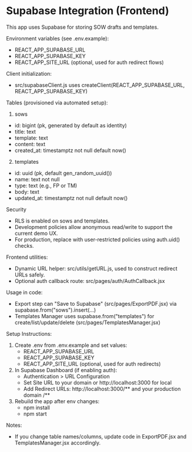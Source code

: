 # Supabase Integration (Frontend)

This app uses Supabase for storing SOW drafts and templates.

Environment variables (see .env.example):
- REACT_APP_SUPABASE_URL
- REACT_APP_SUPABASE_KEY
- REACT_APP_SITE_URL (optional, used for auth redirect flows)

Client initialization:
- src/supabaseClient.js uses createClient(REACT_APP_SUPABASE_URL, REACT_APP_SUPABASE_KEY)

Tables (provisioned via automated setup):
1) sows
- id: bigint (pk, generated by default as identity)
- title: text
- template: text
- content: text
- created_at: timestamptz not null default now()

2) templates
- id: uuid (pk, default gen_random_uuid())
- name: text not null
- type: text (e.g., FP or TM)
- body: text
- updated_at: timestamptz not null default now()

Security
- RLS is enabled on sows and templates.
- Development policies allow anonymous read/write to support the current demo UX.
- For production, replace with user-restricted policies using auth.uid() checks.

Frontend utilities:
- Dynamic URL helper: src/utils/getURL.js, used to construct redirect URLs safely.
- Optional auth callback route: src/pages/auth/AuthCallback.jsx

Usage in code:
- Export step can "Save to Supabase" (src/pages/ExportPDF.jsx) via supabase.from("sows").insert(...)
- Templates Manager uses supabase.from("templates") for create/list/update/delete (src/pages/TemplatesManager.jsx)

Setup Instructions:
1. Create .env from .env.example and set values:
   - REACT_APP_SUPABASE_URL
   - REACT_APP_SUPABASE_KEY
   - REACT_APP_SITE_URL (optional, used for auth redirects)
2. In Supabase Dashboard (if enabling auth):
   - Authentication > URL Configuration
   - Set Site URL to your domain or http://localhost:3000 for local
   - Add Redirect URLs: http://localhost:3000/** and your production domain /**
3. Rebuild the app after env changes:
   - npm install
   - npm start

Notes:
- If you change table names/columns, update code in ExportPDF.jsx and TemplatesManager.jsx accordingly.
